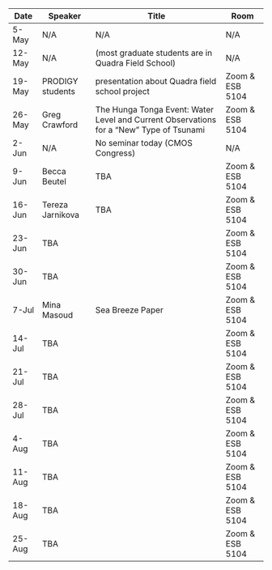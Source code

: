 Date  |  Speaker                                            |  Title                                                                                                |  Room
---------|-----------------------------------------------------|---------------------------------------------------------------------------------------------------------------------|------
5-May    | N/A                                           |       N/A                                                      |  N/A
12-May   | N/A                                           |  (most graduate students are in Quadra Field School)           |  N/A
19-May   | PRODIGY students                              |  presentation about Quadra field school project                |  Zoom & ESB 5104
26-May   | Greg Crawford                                 |  The Hunga Tonga Event:  Water Level and Current Observations for a “New” Type of Tsunami   |  Zoom & ESB 5104
2-Jun    | N/A                                           |  No seminar today (CMOS Congress)                              |  N/A 
9-Jun    | Becca Beutel                                  |  TBA                                                                                          |  Zoom & ESB 5104
16-Jun   | Tereza Jarnikova                              |  TBA                                                                                           |  Zoom & ESB 5104
23-Jun   | TBA                                           |                                                                |  Zoom & ESB 5104
30-Jun   | TBA                                           |                                                                |  Zoom & ESB 5104
7-Jul    | Mina Masoud                                   |  Sea Breeze Paper                                              |  Zoom & ESB 5104
14-Jul   | TBA                                           |                                                                |  Zoom & ESB 5104
21-Jul   | TBA                                           |                                                                |  Zoom & ESB 5104
28-Jul   | TBA                                           |                                                                |  Zoom & ESB 5104
4-Aug    | TBA                                           |                                                                |  Zoom & ESB 5104
11-Aug   | TBA                                           |                                                                |  Zoom & ESB 5104
18-Aug   | TBA                                           |                                                                |  Zoom & ESB 5104
25-Aug   | TBA                                           |                                                                |  Zoom & ESB 5104

